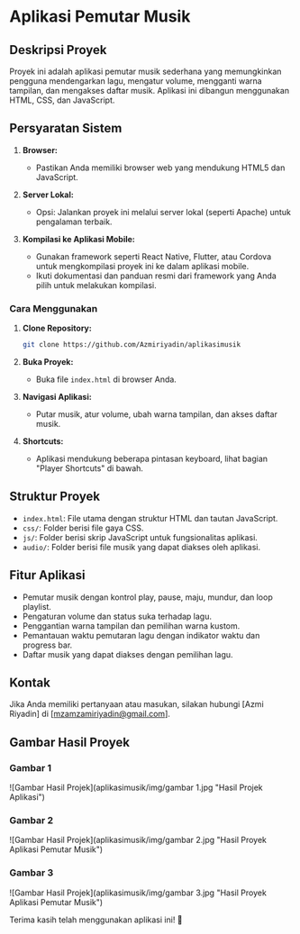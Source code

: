 # Aplikasi Pemutar Musik

## Deskripsi Proyek
Proyek ini adalah aplikasi pemutar musik sederhana yang memungkinkan pengguna mendengarkan lagu, mengatur volume, mengganti warna tampilan, dan mengakses daftar musik. Aplikasi ini dibangun menggunakan HTML, CSS, dan JavaScript.

## Persyaratan Sistem
1. **Browser:**
   - Pastikan Anda memiliki browser web yang mendukung HTML5 dan JavaScript.

2. **Server Lokal:**
   - Opsi: Jalankan proyek ini melalui server lokal (seperti Apache) untuk pengalaman terbaik.

3. **Kompilasi ke Aplikasi Mobile:**
   - Gunakan framework seperti React Native, Flutter, atau Cordova untuk mengkompilasi proyek ini ke dalam aplikasi mobile.
   - Ikuti dokumentasi dan panduan resmi dari framework yang Anda pilih untuk melakukan kompilasi.

### Cara Menggunakan
1. **Clone Repository:**
   ```bash
   git clone https://github.com/Azmiriyadin/aplikasimusik
   ```

2. **Buka Proyek:**
   - Buka file `index.html` di browser Anda.

3. **Navigasi Aplikasi:**
   - Putar musik, atur volume, ubah warna tampilan, dan akses daftar musik.

4. **Shortcuts:**
   - Aplikasi mendukung beberapa pintasan keyboard, lihat bagian "Player Shortcuts" di bawah.

## Struktur Proyek
- `index.html`: File utama dengan struktur HTML dan tautan JavaScript.
- `css/`: Folder berisi file gaya CSS.
- `js/`: Folder berisi skrip JavaScript untuk fungsionalitas aplikasi.
- `audio/`: Folder berisi file musik yang dapat diakses oleh aplikasi.

## Fitur Aplikasi
- Pemutar musik dengan kontrol play, pause, maju, mundur, dan loop playlist.
- Pengaturan volume dan status suka terhadap lagu.
- Penggantian warna tampilan dan pemilihan warna kustom.
- Pemantauan waktu pemutaran lagu dengan indikator waktu dan progress bar.
- Daftar musik yang dapat diakses dengan pemilihan lagu.

## Kontak
Jika Anda memiliki pertanyaan atau masukan, silakan hubungi [Azmi Riyadin] di [mzamzamiriyadin@gmail.com].

## Gambar Hasil Proyek

### Gambar 1
![Gambar Hasil Projek](aplikasimusik/img/gambar 1.jpg "Hasil Projek Aplikasi")

### Gambar 2
![Gambar Hasil Projek](aplikasimusik/img/gambar 2.jpg "Hasil Proyek Aplikasi Pemutar Musik")

### Gambar 3
![Gambar Hasil Projek](aplikasimusik/img/gambar 3.jpg "Hasil Proyek Aplikasi Pemutar Musik")

Terima kasih telah menggunakan aplikasi ini! 🚀
